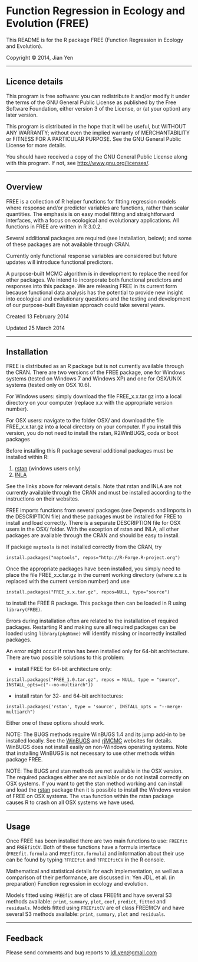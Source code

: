 # Function Regression in Ecology and Evolution (FREE)

This README is for the R package FREE (Function Regression in Ecology and Evolution).

Copyright &copy; 2014, Jian Yen

*****

## Licence details
This program is free software: you can redistribute it and/or modify
it under the terms of the GNU General Public License as published by
the Free Software Foundation, either version 3 of the License, or
(at your option) any later version.

This program is distributed in the hope that it will be useful,
but WITHOUT ANY WARRANTY; without even the implied warranty of
MERCHANTABILITY or FITNESS FOR A PARTICULAR PURPOSE.  See the
GNU General Public License for more details.

You should have received a copy of the GNU General Public License
along with this program.  If not, see <http://www.gnu.org/licenses/>.

*****

## Overview
FREE is a collection of R helper functions for fitting regression models where response and/or predictor variables are functions, rather than scalar quantities. The emphasis is on easy model fitting and straightforward interfaces, with a focus on ecological and evolutionary applications. All functions in FREE are written in R 3.0.2.

Several additional packages are required (see Installation, below); and some of these packages are not available through CRAN.

Currently only functional response variables are considered but future updates will introduce functional predictors.

A purpose-built MCMC algorithm is in development to replace the need for other packages. We intend to incorporate both functional predictors and responses into this package. We are releasing FREE in its current form because functional data analysis has the potential to provide new insight into ecological and evolutionary questions and the testing and development of our purpose-built Bayesian approach could take several years.


Created 13 February 2014

Updated 25 March 2014

*****

## Installation
FREE is distributed as an R package but is not currently available through the CRAN. There are two versions of the FREE package, one for Windows systems (tested on Windows 7 and Windows XP) and one for OSX/UNIX systems (tested only on OSX 10.6).

For Windows users: simply download the file FREE_x.x.tar.gz into a local directory on your computer (replace x.x with the appropriate version number).

For OSX users: navigate to the folder OSX/ and download the file FREE_x.x.tar.gz into a local directory on your computer. If you install this version, you do not need to install the rstan, R2WinBUGS, coda or boot packages

Before installing this R package several additional packages must be installed within R:

1. [rstan](http://mc-stan.org/rstan.html) (windows users only)
2. [INLA](http://www.r-inla.org/)

See the links above for relevant details. Note that rstan and INLA are not currently available through the CRAN and must be installed according to the instructions on their websites.

FREE imports functions from several packages (see Depends and Imports in the DESCRIPTION file) and these packages must be installed for FREE to install and load correctly. There is a separate DESCRIPTION file for OSX users in the OSX/ folder. With the exception of rstan and INLA, all other packages are available through the CRAN and should be easy to install.

If package `maptools` is not installed correctly from the CRAN, try
```
install.packages("maptools", repos="http://R-Forge.R-project.org")
```

Once the appropriate packages have been installed, you simply need to place the file FREE_x.x.tar.gz in the current working directory (where x.x is replaced with the current version number) and use
```
install.packages("FREE_x.x.tar.gz", repos=NULL, type="source")
```
to install the FREE R package. This package then can be loaded in R using `library(FREE)`.

Errors during installation often are related to the installation of required packages. Restarting R and making sure all required packages can be loaded using `library(pkgName)` will identify missing or incorrectly installed packages.

An error might occur if rstan has been installed only for 64-bit architecture. There are two possible solutions to this problem:

- install FREE for 64-bit architecture only:
```
install.packages("FREE_1.0.tar.gz", repos = NULL, type = "source", INSTALL_opts=c("--no-multiarch"))
```
- install rstan for 32- and 64-bit architectures:
```
install.packages('rstan', type = 'source', INSTALL_opts = "--merge-multiarch")
```

Either one of these options should work.

NOTE: The BUGS methods require WinBUGS 1.4 and its jump add-in to be installed locally. See the [WinBUGS](http://www2.mrc-bsu.cam.ac.uk/bugs/) and [rjMCMC](http://www.winbugs-development.org.uk/rjmcmc.html) websites for details. WinBUGS does not install easily on non-Windows operating systems. Note that installing WinBUGS is not necessary to use other methods within package FREE.

NOTE: The BUGS and stan methods are not available in the OSX version. The required packages either are not available or do not install correctly on OSX systems. If you want to get the stan method working and can install and load the [rstan](http://mc-stan.org/rstan.html) package then it is possible to install the Windows version of FREE on OSX systems. The `stan` function within the rstan package causes R to crash on all OSX systems we have used.

*****

## Usage
Once FREE has been installed there are two main functions to use: `FREEfit` and `FREEfitCV`. Both of these functions have a formula interface (`FREEfit.formula` and `FREEfitCV.formula`) and information about their use can be found by typing `?FREEfit` and `?FREEfitCV` in the R console.

Mathematical and statistical details for each implementation, as well as a comparison of their performance, are discussed in:
Yen JDL, et al. (in preparation) Function regression in ecology and evolution.

Models fitted using `FREEfit` are of class FREEfit and have several S3 methods available: `print`, `summary`, `plot`, `coef`, `predict`, `fitted` and `residuals`. Models fitted using `FREEfitCV` are of class FREEfitCV and have several S3 methods available: `print`, `summary`, `plot` and `residuals`.

*****

## Feedback
Please send comments and bug reports to
<jdl.yen@gmail.com>